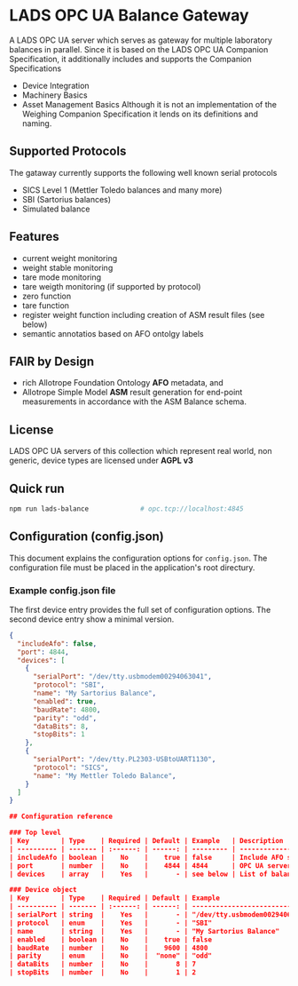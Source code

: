# LADS OPC UA Balance Gateway
A LADS OPC UA server which serves as gateway for multiple laboratory balances in parallel.
Since it is based on the LADS OPC UA Companion Specification, it additionally includes and supports the Companion Specifications 
* Device Integration
* Machinery Basics
* Asset Management Basics
Although it is not an implementation of the Weighing Companion Specification it lends on its definitions and naming.

## Supported Protocols
The gataway currently supports the following well known serial protocols
* SICS Level 1 (Mettler Toledo balances and many more)
* SBI (Sartorius balances)
* Simulated balance

## Features
* current weight monitoring
* weight stable monitoring
* tare mode monitoring
* tare weigth monitoring (if supported by protocol)
* zero function
* tare function
* register weight function including creation of ASM result files (see below)
* semantic annotatios based on AFO ontolgy labels

## FAIR by Design
* rich Allotrope Foundation Ontology **AFO** metadata, and
* Allotrope Simple Model **ASM** result generation for end-point measurements in accordance with the ASM Balance schema.

## License
LADS OPC UA servers of this collection which represent real world, non generic, device types are licensed under **AGPL v3**

## Quick run
```bash
npm run lads-balance             # opc.tcp://localhost:4845
```
## Configuration (config.json)
This document explains the configuration options for `config.json`.
The configuration file must be placed in the application's root directury.

### Example config.json file
The first device entry provides the full set of configuration options.
The second device entry show a minimal version.

```json
{
  "includeAfo": false,
  "port": 4844,
  "devices": [
    {
      "serialPort": "/dev/tty.usbmodem00294063041",
      "protocol": "SBI",
      "name": "My Sartorius Balance",
      "enabled": true,
      "baudRate": 4800,
      "parity": "odd",
      "dataBits": 8,
      "stopBits": 1
    },
    {
      "serialPort": "/dev/tty.PL2303-USBtoUART1130",
      "protocol": "SICS",
      "name": "My Mettler Toledo Balance",
    }
  ]
}

## Configuration reference

### Top level
| Key        | Type    | Required | Default | Example   | Description                                       |
| ---------- | ------- | :------: | ------: | --------- | ------------------------------------------------- |
| includeAfo | boolean |    No    |    true | false     | Include AFO semantic labels in the OPC UA server. |
| port       | number  |    No    |    4844 | 4844      | OPC UA server port number.                        |
| devices    | array   |    Yes   |       - | see below | List of balance devices to connect.               |

### Device object
| Key        | Type    | Required | Default | Example                        | Description                                                    |
| ---------- | ------- | :------: | ------: | ------------------------------ | -------------------------------------------------------------- |
| serialPort | string  |    Yes   |       - | "/dev/tty.usbmodem00294063041" | Serial port path (mandatory for real, non-simulated balances). |
| protocol   | enum    |    Yes   |       - | "SBI"                          | Communication protocol: SBI, SICS, or Simulated.               |
| name       | string  |    Yes   |       - | "My Sartorius Balance"         | Nickname for the device; must be unique within the list.       |
| enabled    | boolean |    No    |    true | false                          | Connect to this device at startup.                             |
| baudRate   | number  |    No    |    9600 | 4800                           | Serial port baud rate.                                         |
| parity     | enum    |    No    |  "none" | "odd"                          | Serial port parity: none, even, or odd.                        |
| dataBits   | number  |    No    |       8 | 7                              | Number of data bits: 7 or 8.                                   |
| stopBits   | number  |    No    |       1 | 2                              | Number of stop bits: 1, 1.5, or 2.                             |
